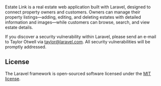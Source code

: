 Estate Link is a real estate web application built with Laravel, designed to connect property owners and customers. Owners can manage their property listings—adding, editing, and deleting estates with detailed information and images—while customers can browse, search, and view estate details.

If you discover a security vulnerability within Laravel, please send an e-mail to Taylor Otwell via [taylor@laravel.com](mailto:taylor@laravel.com). All security vulnerabilities will be promptly addressed.

## License

The Laravel framework is open-sourced software licensed under the [MIT license](https://opensource.org/licenses/MIT).
